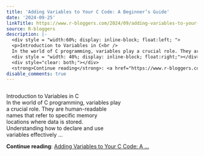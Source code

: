 ```yaml
---
title: 'Adding Variables to Your C Code: A Beginner’s Guide'
date: '2024-09-25'
linkTitle: https://www.r-bloggers.com/2024/09/adding-variables-to-your-c-code-a-beginners-guide/
source: R-bloggers
description: |-
  <div style = "width:60%; display: inline-block; float:left; ">
  <p>Introduction to Variables in C<br />
  In the world of C programming, variables play a crucial role. They are human-readable names that refer to specific memory locations where data is stored. Understanding how to declare and use variables effectively ...</p></div>
  <div style = "width: 40%; display: inline-block; float:right;"></div>
  <div style="clear: both;"></div>
  <strong>Continue reading</strong>: <a href="https://www.r-bloggers.com/2024/09/adding-variables-to-your-c-code-a-beginners-guide/">Adding Variables to Your C Code: A ...
disable_comments: true
---
```

<div style = "width:60%; display: inline-block; float:left; ">
<p>Introduction to Variables in C<br />
In the world of C programming, variables play a crucial role. They are human-readable names that refer to specific memory locations where data is stored. Understanding how to declare and use variables effectively ...</p></div>
<div style = "width: 40%; display: inline-block; float:right;"></div>
<div style="clear: both;"></div>
<strong>Continue reading</strong>: <a href="https://www.r-bloggers.com/2024/09/adding-variables-to-your-c-code-a-beginners-guide/">Adding Variables to Your C Code: A ...